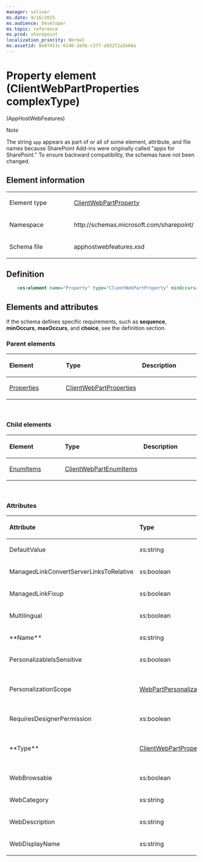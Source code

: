 ```yaml
---
manager: soliver
ms.date: 9/16/2015
ms.audience: Developer
ms.topic: reference
ms.prod: sharepoint
localization_priority: Normal
ms.assetid: 8e87451c-6146-2e5b-c37f-a932f2a2e68a
---
```


# Property element (ClientWebPartProperties complexType) 

(AppHostWebFeatures)

> [!NOTE] 
> The string `app` appears as part of or all of some element, attribute, and file names because SharePoint Add-ins were originally called "apps for SharePoint." To ensure backward compatibility, the schemas have not been changed. 

## Element information

<table>
<colgroup>
<col width="50%" />
<col width="50%" />
</colgroup>
<tbody>
<tr class="odd">
<td align="left"><p><span class="label">Element type</span></p></td>
<td align="left"><p><a href="clientwebpartproperty-complextype-apphostwebfeatures.md">ClientWebPartProperty</a></p></td>
</tr>
<tr class="even">
<td align="left"><p><span class="label">Namespace</span></p></td>
<td align="left"><p>http://schemas.microsoft.com/sharepoint/</p></td>
</tr>
<tr class="odd">
<td align="left"><p><span class="label">Schema file</span></p></td>
<td align="left"><p>apphostwebfeatures.xsd</p></td>
</tr>
</tbody>
</table>

## Definition

```XML
    <xs:element name="Property" type="ClientWebPartProperty" minOccurs="0" maxOccurs="unbounded"></xs:element>
```

## Elements and attributes

If the schema defines specific requirements, such as **sequence**, **minOccurs**, **maxOccurs**, and **choice**, see the definition section.


### Parent elements

<table>
<colgroup>
<col width="33%" />
<col width="33%" />
<col width="33%" />
</colgroup>
<thead>
<tr class="header">
<th align="left"><p>Element</p></th>
<th align="left"><p>Type</p></th>
<th align="left"><p>Description</p></th>
</tr>
</thead>
<tbody>
<tr class="odd">
<td align="left"><p><a href="properties-element-clientwebpartdefinition-complextypeapphostwebfeatures.md">Properties</a></p></td>
<td align="left"><p><a href="clientwebpartproperties-complextype-apphostwebfeatures.md">ClientWebPartProperties</a></p></td>
<td align="left"><p></p></td>
</tr>
</tbody>
</table>

<br/> 

### Child elements

<table>
<colgroup>
<col width="33%" />
<col width="33%" />
<col width="33%" />
</colgroup>
<thead>
<tr class="header">
<th align="left"><p>Element</p></th>
<th align="left"><p>Type</p></th>
<th align="left"><p>Description</p></th>
</tr>
</thead>
<tbody>
<tr class="odd">
<td align="left"><p><a href="enumitems-element-clientwebpartproperty-complextypeapphostwebfeatures.md">EnumItems</a></p></td>
<td align="left"><p><a href="clientwebpartenumitems-complextype-apphostwebfeatures.md">ClientWebPartEnumItems</a></p></td>
<td align="left"><p></p></td>
</tr>
</tbody>
</table>

<br/> 

### Attributes

<table>
<colgroup>
<col width="20%" />
<col width="20%" />
<col width="20%" />
<col width="10%" />
<col width="30%" />
</colgroup>
<thead>
<tr class="header">
<th align="left"><p>Attribute</p></th>
<th align="left"><p>Type</p></th>
<th align="left"><p>Required</p></th>
<th align="left"><p>Description</p></th>
<th align="left"><p>Possible values</p></th>
</tr>
</thead>
<tbody>
<tr class="odd">
<td align="left"><p>DefaultValue</p></td>
<td align="left"><p>xs:string</p></td>
<td align="left"><p>required</p></td>
<td align="left"><p></p></td>
<td align="left"><p>Values of the xs:string type.</p></td>
</tr>
<tr class="even">
<td align="left"><p>ManagedLinkConvertServerLinksToRelative</p></td>
<td align="left"><p>xs:boolean</p></td>
<td align="left"><p>optional</p></td>
<td align="left"><p></p></td>
<td align="left"><p>Values of the xs:boolean type.</p></td>
</tr>
<tr class="odd">
<td align="left"><p>ManagedLinkFixup</p></td>
<td align="left"><p>xs:boolean</p></td>
<td align="left"><p>optional</p></td>
<td align="left"><p></p></td>
<td align="left"><p>Values of the xs:boolean type.</p></td>
</tr>
<tr class="even">
<td align="left"><p>Multilingual</p></td>
<td align="left"><p>xs:boolean</p></td>
<td align="left"><p>optional</p></td>
<td align="left"><p></p></td>
<td align="left"><p>Values of the xs:boolean type.</p></td>
</tr>
<tr class="odd">
<td align="left"><p>**Name**</p></td>
<td align="left"><p>xs:string</p></td>
<td align="left"><p>required</p></td>
<td align="left"><p></p></td>
<td align="left"><p>Values of the xs:string type.</p></td>
</tr>
<tr class="even">
<td align="left"><p>PersonalizableIsSensitive</p></td>
<td align="left"><p>xs:boolean</p></td>
<td align="left"><p>optional</p></td>
<td align="left"><p></p></td>
<td align="left"><p>Values of the xs:boolean type.</p></td>
</tr>
<tr class="odd">
<td align="left"><p>PersonalizationScope</p></td>
<td align="left"><p><a href="webpartpersonalizationscope-simpletype-apphostwebfeatures.md">WebPartPersonalizationScope</a></p></td>
<td align="left"><p>optional</p></td>
<td align="left"><p></p></td>
<td align="left"><p>Values of the WebPartPersonalizationScope type.</p></td>
</tr>
<tr class="even">
<td align="left"><p>RequiresDesignerPermission</p></td>
<td align="left"><p>xs:boolean</p></td>
<td align="left"><p>required</p></td>
<td align="left"><p></p></td>
<td align="left"><p>Values of the xs:boolean type.</p></td>
</tr>
<tr class="odd">
<td align="left"><p>**Type**</p></td>
<td align="left"><p><a href="clientwebpartpropertytype-simpletype-apphostwebfeatures.md">ClientWebPartPropertyType</a></p></td>
<td align="left"><p>required</p></td>
<td align="left"><p></p></td>
<td align="left"><p>Values of the ClientWebPartPropertyType type.</p></td>
</tr>
<tr class="even">
<td align="left"><p>WebBrowsable</p></td>
<td align="left"><p>xs:boolean</p></td>
<td align="left"><p>optional</p></td>
<td align="left"><p></p></td>
<td align="left"><p>Values of the xs:boolean type.</p></td>
</tr>
<tr class="odd">
<td align="left"><p>WebCategory</p></td>
<td align="left"><p>xs:string</p></td>
<td align="left"><p>optional</p></td>
<td align="left"><p></p></td>
<td align="left"><p>Values of the xs:string type.</p></td>
</tr>
<tr class="even">
<td align="left"><p>WebDescription</p></td>
<td align="left"><p>xs:string</p></td>
<td align="left"><p>optional</p></td>
<td align="left"><p></p></td>
<td align="left"><p>Values of the xs:string type.</p></td>
</tr>
<tr class="odd">
<td align="left"><p>WebDisplayName</p></td>
<td align="left"><p>xs:string</p></td>
<td align="left"><p>optional</p></td>
<td align="left"><p></p></td>
<td align="left"><p>Values of the xs:string type.</p></td>
</tr>
</tbody>
</table>

<br/> 

<br/> 








